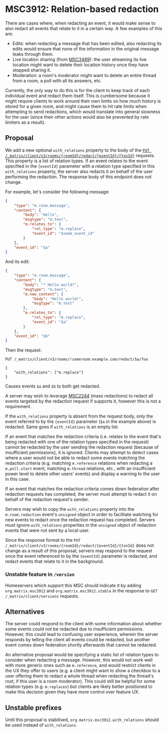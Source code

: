 # MSC3912: Relation-based redaction

There are cases where, when redacting an event, it would make sense to also
redact all events that relate to it in a certain way. A few examples of this
are:

* Edits: when redacting a message that has been edited, also redacting its edits
  would ensure that none of the information in the original message leaks
  through them.
* Live location sharing (from
  [MSC3489](https://github.com/matrix-org/matrix-spec-proposals/pull/3489)): the
  user streaming its live location might want to delete their location history
  once they have stopped sharing it.
* Moderation: a room's moderator might want to delete an entire thread from a
  room, a poll with all its answers, etc.

Currently, the only way to do this is for the client to keep track of each
individual event and redact them itself. This is cumbersome because it might
require clients to work around their own limits on how much history is stored
for a given room, and might cause them to hit rate limits when attempting to
send redactions, which would translate into general slowness for the user (since
their other actions would also be prevented by rate limiters as a result).

## Proposal

We add a new optional `with_relations` property to the body of the [`PUT
/_matrix/client/v3/rooms/{roomId}/redact/{eventId}/{txnId}`](https://spec.matrix.org/latest/client-server-api/#put_matrixclientv3roomsroomidredacteventidtxnid)
requests. This property is a list of relation types. If an event relates to the
event specified in the `{eventId}` parameter with a relation type specified in
this `with_relations` property, the server also redacts it on behalf of the user
performing the redaction. The response body of this endpoint does not change.

For example, let's consider the following message:

```json
{
    "type": "m.room.message",
    "content": {
        "body": "Hello",
        "msgtype": "m.text",
        "m.relates_to": {
            "rel_type": "m.replace",
            "event_id": "$some_event_id"
        }
    },
    "event_id": "$a"
}
```

And its edit:

```json
{
    "type": "m.room.message",
    "content": {
        "body": "* Hello world!",
        "msgtype": "m.text",
        "m.new_content": {
            "body": "Hello world!",
            "msgtype": "m.text"
        },
        "m.relates_to": {
            "rel_type": "m.replace",
            "event_id": "$a"
        }
    },
    "event_id": "$b"
}
```

Then the request:

```
PUT /_matrix/client/v3/rooms/!someroom:example.com/redact/$a/foo

{
    "with_relations": ["m.replace"]
}
```

Causes events `$a` and `$b` to both get redacted.

A server may wish to leverage
[MSC2244](https://github.com/matrix-org/matrix-doc/pull/2244) (mass redactions)
to redact all events targeted by the redaction request if supports it, however
this is not a requirement.

If the `with_relations` property is absent from the request body, only the event referred to by the `{eventId}` parameter (`$a` in the example above) is redacted. Same goes if `with_relations` is an empty list.

If an event that matches the redaction criteria (i.e. relates to the event
that's being redacted with one of the relation types specified in the request)
cannot be redacted by the user sending the redaction request (because of
insufficient permissions), it is ignored. Clients may attempt to detect cases
where a user would not be able to redact some events matching the redaction
criteria (e.g. matching `m.reference` relations when redacting a `m.poll.start`
event, matching `m.thread` relations, etc., with an insufficient power level to
delete other users' events) and display a warning to the user in this case.

If an event that matches the redaction criteria comes down federation after
redaction requests has completed, the server must attempt to redact it on behalf
of the redaction request's sender.

Servers may wish to copy the `with_relations` property into the
`m.room.redaction` event's `unsigned` object in order to facilitate watching for
new events to redact once the redaction request has completed. Servers must
ignore `with_relations` properties in the `unsigned` object of redaction events
that were not sent by a local user.

Since the response format to the `PUT
/_matrix/client/v3/rooms/{roomId}/redact/{eventId}/{txnId}` does not change as a
result of this proposal, servers may respond to the request once the event
referenced to by the `{eventId}` parameter is redacted, and redact events that
relate to it in the background.


### Unstable feature in `/version`

Homeservers which support this MSC should indicate it by adding
`org.matrix.msc3912` and `org.matrix.msc3912.stable` in the response to `GET
/_matrix/client/versions` requests.


## Alternatives

The server could respond to the client with some information about whether some
events could not be redacted due to insufficient permissions. However, this
could lead to confusing user experience, wherein the server responds by telling
the client all events could be redacted, but another event comes down federation
shortly afterwards that cannot be redacted.

An alternative proposal would be specifying a static list of relation types to
consider when redacting a message. However, this would not work well with more
generic ones such as `m.reference`, and would restrict clients in the UX they
offer to users (e.g. a client might want to show a checkbox to a user offering
them to redact a whole thread when redacting the thread's root, if this user is
a room moderator). This could still be helpful for some relation types (e.g.
`m.replaces`) but clients are likely better positioned to make this decision
given they have more control over feature UX.

## Unstable prefixes

Until this proposal is stabilised, `org.matrix.msc3912.with_relations` should be
used instead of `with_relations`.